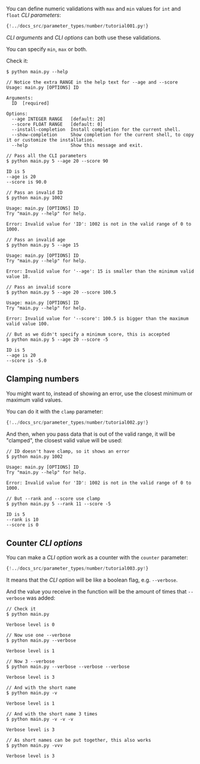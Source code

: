 You can define numeric validations with `max` and `min` values for `int` and `float` *CLI parameters*:

```Python hl_lines="5 6 7"
{!../docs_src/parameter_types/number/tutorial001.py!}
```

*CLI arguments* and *CLI options* can both use these validations.

You can specify `min`, `max` or both.

Check it:

<div class="termy">

```console
$ python main.py --help

// Notice the extra RANGE in the help text for --age and --score
Usage: main.py [OPTIONS] ID

Arguments:
  ID  [required]

Options:
  --age INTEGER RANGE   [default: 20]
  --score FLOAT RANGE   [default: 0]
  --install-completion  Install completion for the current shell.
  --show-completion     Show completion for the current shell, to copy it or customize the installation.
  --help                Show this message and exit.

// Pass all the CLI parameters
$ python main.py 5 --age 20 --score 90

ID is 5
--age is 20
--score is 90.0

// Pass an invalid ID
$ python main.py 1002

Usage: main.py [OPTIONS] ID
Try "main.py --help" for help.

Error: Invalid value for 'ID': 1002 is not in the valid range of 0 to 1000.

// Pass an invalid age
$ python main.py 5 --age 15

Usage: main.py [OPTIONS] ID
Try "main.py --help" for help.

Error: Invalid value for '--age': 15 is smaller than the minimum valid value 18.

// Pass an invalid score
$ python main.py 5 --age 20 --score 100.5

Usage: main.py [OPTIONS] ID
Try "main.py --help" for help.

Error: Invalid value for '--score': 100.5 is bigger than the maximum valid value 100.

// But as we didn't specify a minimum score, this is accepted
$ python main.py 5 --age 20 --score -5

ID is 5
--age is 20
--score is -5.0
```

</div>

## Clamping numbers

You might want to, instead of showing an error, use the closest minimum or maximum valid values.

You can do it with the `clamp` parameter:

```Python hl_lines="5 6 7"
{!../docs_src/parameter_types/number/tutorial002.py!}
```

And then, when you pass data that is out of the valid range, it will be "clamped", the closest valid value will be used:

<div class="termy">

```console
// ID doesn't have clamp, so it shows an error
$ python main.py 1002

Usage: main.py [OPTIONS] ID
Try "main.py --help" for help.

Error: Invalid value for 'ID': 1002 is not in the valid range of 0 to 1000.

// But --rank and --score use clamp
$ python main.py 5 --rank 11 --score -5

ID is 5
--rank is 10
--score is 0
```

</div>

## Counter *CLI options*

You can make a *CLI option* work as a counter with the `counter` parameter:

```Python hl_lines="4"
{!../docs_src/parameter_types/number/tutorial003.py!}
```

It means that the *CLI option* will be like a boolean flag, e.g. `--verbose`.

And the value you receive in the function will be the amount of times that `--verbose` was added:

<div class="termy">

```console
// Check it
$ python main.py

Verbose level is 0

// Now use one --verbose
$ python main.py --verbose

Verbose level is 1

// Now 3 --verbose
$ python main.py --verbose --verbose --verbose

Verbose level is 3

// And with the short name
$ python main.py -v

Verbose level is 1

// And with the short name 3 times
$ python main.py -v -v -v

Verbose level is 3

// As short names can be put together, this also works
$ python main.py -vvv

Verbose level is 3
```

</div>
